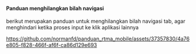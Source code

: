 #### Panduan menghilangkan bilah navigasi
berikut merupakan panduan untuk menghilangkan bilah navigasi tab, agar menghindari ketika proses input ke klik aplikasi lainnya

https://github.com/normanfd/panduan_rtma_mobile/assets/37357830/4a76e805-f828-466f-af6f-ca86d129e693


